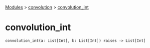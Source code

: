 [Modules](../index.md) > [convolution](./index.md) > [convolution_int]()

# convolution_int

```
convolution_int(a: List[Int], b: List[Int]) raises -> List[Int]
```
